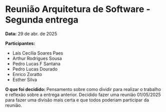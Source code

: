 # Reunião Arquitetura de Software - Segunda entrega

**Data:** 29 de abr. de 2025 

**Participantes:**

- Laís Cecília Soares Paes
- Arthur Rodrigues Sousa
- Pedro Lucas F Santana
- Pedro Lucas Dourado
- Enrico Zoratto
- Esther Silva

**O que foi decidido:**
Pensamento sobre como dividir para realizar o trabalho e reflexão sobre a entrega anterior. Decidido fazer uma reunião 01/05/2025 para fazer uma divisão mais certa e que todos poderiam participar da reunião.